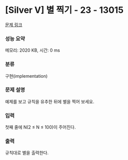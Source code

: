 # [Silver V] 별 찍기 - 23 - 13015 

[문제 링크](https://www.acmicpc.net/problem/13015) 

### 성능 요약

메모리: 2020 KB, 시간: 0 ms

### 분류

구현(implementation)

### 문제 설명

<p>예제를 보고 규칙을 유추한 뒤에 별을 찍어 보세요.</p>

### 입력 

 <p>첫째 줄에 N(2 ≤ N ≤ 100)이 주어진다.</p>

### 출력 

 <p>규칙대로 별을 출력한다.</p>


